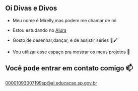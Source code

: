 ## Oi Divas e Divos

- Meu nome é Mirelly,mas podem me chamar de mi

- Estou estudando no [Alura](https://www.alura.com.br)

- Gosto de desenhar,dançar, e de assistir séries 🎥🖌️

- Vou utilizar esse espaço pra mostrar os meus projetos 📌
  
## Você pode entrar em contato comigo 📫

00001093007199sp@al.educacao.sp.gov.br
